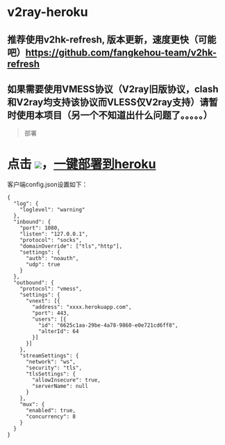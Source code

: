 # v2ray-heroku

## 推荐使用v2hk-refresh, 版本更新，速度更快（可能吧）https://github.com/fangkehou-team/v2hk-refresh
## 如果需要使用VMESS协议（V2ray旧版协议，clash和V2ray均支持该协议而VLESS仅V2ray支持）请暂时使用本项目（另一个不知道出什么问题了。。。。。）

> 部署
# 点击 [![](https://www.herokucdn.com/deploy/button.png)](https://heroku.com/deploy?template=https://github.com/zhangke200377/v2ray-heroku)，[一键部署到heroku](https://heroku.com/deploy?template=https://github.com/xuiv/v2ray-heroku)

客户端config.json设置如下：
```
{
  "log": {
    "loglevel": "warning"
  },
  "inbound": {
    "port": 1080,
    "listen": "127.0.0.1",
    "protocol": "socks",
    "domainOverride": ["tls","http"],
    "settings": {
      "auth": "noauth",
      "udp": true
    }
  },
  "outbound": {
    "protocol": "vmess",
    "settings": {
      "vnext": [{
        "address": "xxxx.herokuapp.com",
        "port": 443,
        "users": [{
          "id": "6625c1aa-29be-4a78-9860-e0e721cd6ff8",
          "alterId": 64
        }]
      }]
    },
    "streamSettings": {
      "network": "ws",
      "security": "tls",
      "tlsSettings": {
        "allowInsecure": true,
        "serverName": null
      }
    },
    "mux": {
      "enabled": true,
      "concurrency": 8
    }
  }
}
```
